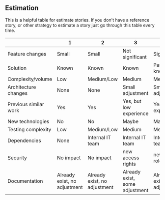 ## Estimation
This is a helpful table for estimate stories. If you don't have a reference story, or other strategy to estimate a story just go through this table every time.  

|   |1|2|3|5|8|13|
|---|---|---|---|---|---|---|
|Feature changes|Small|Small|Not significant|Significant|New functionality|New functionality|   
|Solution|Known|Known|Known|Partially known|Unknown|Unknown|
|Complexity/volume|Low|Medium/Low|Medium|Medium/High|High|Very High|
|Architecture changes|None|None|Small adjustment|Small adjustment|Significant changes|Big changes|
|Previous similar work|Yes|Yes|Yes, but low experience|Yes, but low experience|No|No|
|New technologies|No|No|Maybe|Maybe|Yes|Yes|
|Testing complexity|Low|Medium/Low|Medium|Medium/High|High|Unknown|
|Dependencies|None|Internal IT team|Internal IT team|Internal IT team|External providers|External providers|
|Security|No impact|No impact|new access rights|new access roles|new security concept|Unknown impact|
|Documentation|Already exist, no adjustment|Already exist, no adjustment|Already exist, some adjustment|Already exist, a lot adjustments|Non existent|Non existent|
